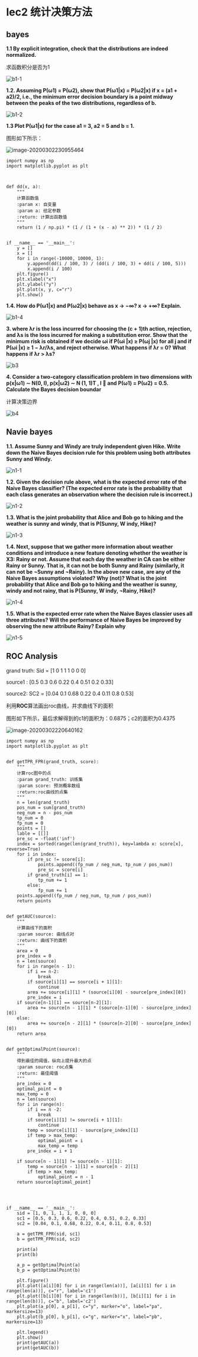 # lec2 统计决策方法

## bayes

**1.1  By explicit integration, check that the distributions are indeed normalized.**

求函数积分是否为1

![b1-1](C:\Users\mohai\workspace\markdown\模式识别\图片\lec2\b1-1.jpg)



**1.2. Assuming P(ω1) = P(ω2), show that P(ω1|x) = P(ω2|x) if x = (a1 + a2)/2, i.e., the minimum error decision boundary is a point midway between the peaks of the two distributions, regardless of b.**

![b1-2](C:\Users\mohai\workspace\markdown\模式识别\图片\lec2\b1-2.jpg)



**1.3 Plot P(ω1|x) for the case a1 = 3, a2 = 5 and b = 1.**

图形如下所示：

![image-20200302230955464](C:\Users\mohai\AppData\Roaming\Typora\typora-user-images\image-20200302230955464.png)

```pyth
import numpy as np
import matplotlib.pyplot as plt



def dd(x, a):
    """
    计算函数值
    :param x: 自变量
    :param a: 给定参数
    :return: 计算出函数值
    """
    return (1 / np.pi) * (1 / (1 + (x - a) ** 2)) * (1 / 2)


if __name__ == '__main__':
    y = []
    x = []
    for i in range(-10000, 10000, 1):
        y.append(dd(i / 100, 3) / (dd(i / 100, 3) + dd(i / 100, 5)))
        x.append(i / 100)
    plt.figure()
    plt.xlabel("x")
    plt.ylabel("y")
    plt.plot(x, y, c="r")
    plt.show()
```



**1.4. How do P(ω1|x) and P(ω2|x) behave as x → −∞? x → +∞? Explain.**

![b1-4](C:\Users\mohai\workspace\markdown\模式识别\图片\lec2\b1-4.jpg)





**3. where λr is the loss incurred for choosing the (c + 1)th action, rejection, and λs is the loss incurred for making a substitution error. Show that the minimum risk is obtained if we decide ωi if P(ωi |x) ≥ P(ωj |x) for all j and if P(ωi |x) ≥ 1 − λr/λs, and reject otherwise. What happens if λr = 0? What happens if λr > λs?**

![b3](C:\Users\mohai\workspace\markdown\模式识别\图片\lec2\b3.jpg)



**4. Consider a two-category classification problem in two dimensions with p(x|ω1) ∼ N(0, I), p(x|ω2) ∼ N (1, 1)T , I  and P(ω1) = P(ω2) = 0.5. Calculate the Bayes decision boundar**

计算决策边界

![b4](C:\Users\mohai\workspace\markdown\模式识别\图片\lec2\b4.jpg)



## Navie bayes

**1.1. Assume Sunny and Windy are truly independent given Hike. Write down the Naive Bayes decision rule for this problem using both attributes Sunny and Windy.**



![n1-1](C:\Users\mohai\workspace\markdown\模式识别\图片\lec2\n1-1.jpg)



**1.2. Given the decision rule above, what is the expected error rate of the Naive Bayes classifier? (The expected error rate is the probability that each class generates an observation where the decision rule is incorrect.)**



![n1-2](C:\Users\mohai\workspace\markdown\模式识别\图片\lec2\n1-2.jpg)



**1.3. What is the joint probability that Alice and Bob go to hiking and the weather is sunny and windy, that is P(Sunny, W indy, Hike)?**



![n1-3](C:\Users\mohai\workspace\markdown\模式识别\图片\lec2\n1-3.jpg)



**1.4. Next, suppose that we gather more information about weather conditions and introduce a new feature denoting whether the weather is X3: Rainy or not. Assume that each day the weather in CA can be either Rainy or Sunny. That is, it can not be both Sunny and Rainy (similarly, it can not be ¬Sunny and ¬Rainy). In the above new case, are any of the Naive Bayes assumptions violated? Why (not)? What is the joint probability that Alice and Bob go to hiking and the weather is sunny, windy and not rainy, that is P(Sunny, W indy, ¬Rainy, Hike)?**



![n1-4](C:\Users\mohai\workspace\markdown\模式识别\图片\lec2\n1-4.jpg)



**1.5. What is the expected error rate when the Naive Bayes classier uses all three attributes? Will the performance of Naive Bayes be improved by observing the new attribute Rainy? Explain why**



![n1-5](C:\Users\mohai\workspace\markdown\模式识别\图片\lec2\n1-5.jpg)



## ROC Analysis

grand truth: Sid = [1 0 1 1 1 0 0 0]

source1 : [0.5 0.3 0.6 0.22 0.4 0.51 0.2 0.33]

source2: SC2 = [0.04 0.1 0.68 0.22 0.4 0.11 0.8 0.53]

利用**ROC**算法画出roc曲线，并求曲线下的面积

图形如下所示，最后求解得到的c1的面积为：0.6875；c2的面积为0.4375

![image-20200302220640162](C:\Users\mohai\AppData\Roaming\Typora\typora-user-images\image-20200302220640162.png)

```pyth
import numpy as np
import matplotlib.pyplot as plt


def getTPR_FPR(grand_truth, score):
    """
    计算roc图中的点
    :param grand_truth: 训练集
    :param score: 预测概率数组
    :return:roc曲线的点集
    """
    n = len(grand_truth)
    pos_num = sum(grand_truth)
    neg_num = n - pos_num
    tp_num = 0
    fp_num = 0
    points = []
    lable = [[]]
    pre_sc = -float('inf')
    index = sorted(range(len(grand_truth)), key=lambda x: score[x], reverse=True)
    for i in index:
        if pre_sc != score[i]:
            points.append((fp_num / neg_num, tp_num / pos_num))
            pre_sc = score[i]
        if grand_truth[i] == 1:
            tp_num += 1
        else:
            fp_num += 1
    points.append((fp_num / neg_num, tp_num / pos_num))
    return points


def getAUC(source):
    """
    计算曲线下的面积
    :param source: 曲线点对
    :return: 曲线下的面积
    """
    area = 0
    pre_index = 0
    n = len(source)
    for i in range(n - 1):
        if i == n-2:
            break
        if source[i][1] == source[i + 1][1]:
            continue
        area += source[i][1] * (source[i][0] - source[pre_index][0])
        pre_index = i
    if source[n-1][1] == source[n-2][1]:
        area += source[n - 1][1] * (source[n-1][0] - source[pre_index][0])
    else:
        area += source[n - 2][1] * (source[n-2][0] - source[pre_index][0])
    return area


def getOptimalPoint(source):
    """
    得到最佳的阈值，纵向上提升最大的点
    :param source: roc点集
    :return: 最佳阈值
    """
    pre_index = 0
    optimal_point = 0
    max_temp = 0
    n = len(source)
    for i in range(n):
        if i == n -2:
            break
        if source[i][1] != source[i + 1][1]:
            continue
        temp = source[i][1] - source[pre_index][1]
        if temp > max_temp:
            optimal_point = i
            max_temp = temp
        pre_index = i + 1

    if source[n - 1][1] != source[n - 1][1]:
        temp = source[n - 1][1] = source[n - 2][1]
        if temp > max_temp:
            optimal_point = n - 1
    return source[optimal_point]




if __name__ == '__main__':
    sid = [1, 0, 1, 1, 1, 0, 0, 0]
    sc1 = [0.5, 0.3, 0.6, 0.22, 0.4, 0.51, 0.2, 0.33]
    sc2 = [0.04, 0.1, 0.68, 0.22, 0.4, 0.11, 0.8, 0.53]

    a = getTPR_FPR(sid, sc1)
    b = getTPR_FPR(sid, sc2)

    print(a)
    print(b)

    a_p = getOptimalPoint(a)
    b_p = getOptimalPoint(b)

    plt.figure()
    plt.plot([a[i][0] for i in range(len(a))], [a[i][1] for i in range(len(a))], c="r", label='c1')
    plt.plot([b[i][0] for i in range(len(b))], [b[i][1] for i in range(len(b))], c="b", label='c2')
    plt.plot(a_p[0], a_p[1], c="y", marker="o", label="pa", markersize=13)
    plt.plot(b_p[0], b_p[1], c="g", marker="x", label="pb", markersize=13)

    plt.legend()
    plt.show()
    print(getAUC(a))
    print(getAUC(b))




```



